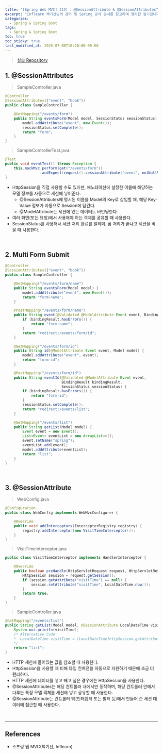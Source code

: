 ```yaml
---
title: "[Spring Web MVC] 21장 : @SessionAttribute & @SessionAttributes"
excerpt: "Inflearn 백기선님의 강의 및 Spring 공식 문서를 참고하여 정리한 필기입니다."
categories:
  - Spring & Spring Boot
tags:
  - Spring & Spring Boot
toc: true
toc_sticky: true
last_modified_at: 2020-07-08T10:20:00-05:00
---
```


> [실습 Repository](https://github.com/xlffm3/spring-learning-test/tree/inflearn-mvc)

## 1. @SessionAttributes

> SampleController.java

```java
@Controller
@SessionAttributes({"event", "book"})
public class SampleController {

    @GetMapping("/events/form")
    public String eventsForm(Model model, SessionStatus sessionStatus) {
        model.addAttribute("event", new Event());
        sessionStatus.setComplete();
        return "form";
    }
}
```

> SampleControllerTest.java

```java
@Test
public void eventTest() throws Exception {
    this.mockMvc.perform(get("/events/form"))
                .andExpect(request().sessionAttribute("event", notNullValue()));
}
```

* HttpSession을 직접 사용할 수도 있지만, 애노테이션에 설정한 이름에 해당하는 모델 정보를 자동으로 세션에 넣어준다.
  * @SessionAttributes에 명시된 이름을 Model의 Key로 삽입할 때, 해당 Key-Value 정보가 자동으로 Session에 담긴다.
  * @ModelAttribute는 세션에 있는 데이터도 바인딩한다.
* 여러 화면(또는 요청)에서 사용해야 하는 객체를 공유할 때 사용한다.
* SessionStatus를 사용해서 세션 처리 완료를 알리며, 폼 처리가 끝나고 세션을 비울 때 사용한다.

<br>

## 2. Multi Form Submit

```java
@Controller
@SessionAttributes({"event", "book"})
public class SampleController {

    @GetMapping("/events/form/name")
    public String eventsForm(Model model) {
        model.addAttribute("event", new Event());
        return "form-name";
    }

    @PostMapping("/events/form/name")
    public String event(@Validated @ModelAttribute Event event, BindingResult bindingResult) {
        if (bindingResult.hasErrors()) {
            return "form-name";
        }
        return "redirect:/events/form/id";
    }

    @GetMapping("/events/form/id")
    public String id(@ModelAttribute Event event, Model model) {
        model.addAttribute("event", event);
        return "form-id";
    }

    @PostMapping("/events/form/id")
    public String eventId(@Validated @ModelAttribute Event event,
                          BindingResult bindingResult,
                          SessionStatus sessionStatus) {
        if (bindingResult.hasErrors()) {
            return "form-id";
        }
        sessionStatus.setComplete();
        return "redirect:/events/list";
    }

    @GetMapping("/events/list")
    public String getList(Model model) {
        Event event = new Event();
        List<Event> eventList = new ArrayList<>();
        event.setName("spring");
        eventList.add(event);
        model.addAttribute(eventList);
        return "list";
    }
}
```

<br>

## 3. @SessionAttribute

> WebConfig.java

```java
@Configuration
public class WebConfig implements WebMvcConfigurer {

    @Override
    public void addInterceptors(InterceptorRegistry registry) {
        registry.addInterceptor(new VisitTimeInterceptor());
    }
}
```

> VisitTimeInterceptor.java

```java
public class VisitTimeInterceptor implements HandlerInterceptor {

    @Override
    public boolean preHandle(HttpServletRequest request, HttpServletResponse response, Object handler) throws Exception {
        HttpSession session = request.getSession();
        if (session.getAttribute("visitTime") == null) {
            session.setAttribute("visitTime", LocalDateTime.now());
        }
        return true;
    }
}
```

> SampleController.java

```java
@GetMapping("/events/list")
public String getList(Model model, @SessionAttribute LocalDateTime visitTime) {
    System.out.println(visitTime);
    /* Alternative Code
    *  LocalDateTime visitTime = (LocalDateTime)httpSession.getAttribute("visitTime");
    */
    return "list";
}
```

* HTTP 세션에 들어있는 값을 참조할 때 사용한다.
* HttpSession을 사용할 때 비해 타입 컨버전을 자동으로 지원하기 때문에 조금 더 편리하다.
* HTTP 세션에 데이터를 넣고 빼고 싶은 경우에는 HttpSession을 사용한다.
* @SessionAttributes는 해당 컨트롤러 내에서만 동작하며, 해당 컨트롤러 안에서 다루는 특정 모델 객체를 세션에 넣고 공유할 때 사용한다.
* @SessionAttribute는 컨트롤러 밖(인터셉터 또는 필터 등)에서 만들어 준 세션 데이터에 접근할 때 사용한다.

<br>

---

## References

*	스프링 웹 MVC(백기선, Inflearn)

